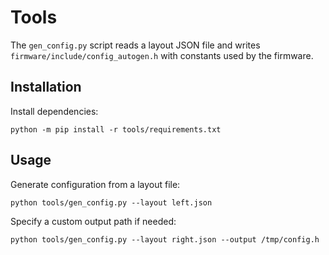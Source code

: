 # Tools

The `gen_config.py` script reads a layout JSON file and writes `firmware/include/config_autogen.h` with constants used by the firmware.

## Installation

Install dependencies:

```
python -m pip install -r tools/requirements.txt
```

## Usage

Generate configuration from a layout file:

```
python tools/gen_config.py --layout left.json
```

Specify a custom output path if needed:

```
python tools/gen_config.py --layout right.json --output /tmp/config.h
```
